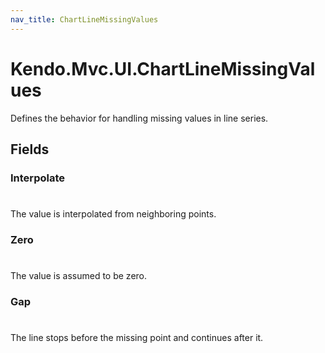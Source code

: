 ```yaml
---
nav_title: ChartLineMissingValues
---
```


# Kendo.Mvc.UI.ChartLineMissingValues
Defines the behavior for handling missing values in line series.


## Fields


### Interpolate
#
The value is interpolated from neighboring points.

### Zero
#
The value is assumed to be zero.

### Gap
#
The line stops before the missing point and continues after it.





